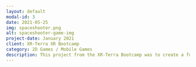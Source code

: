 ```yaml
---
layout: default
modal-id: 3
date: 2021-05-25
img: spaceshooter.png
alt: spaceshooter-game-img
project-date: January 2021
client: XR-Terra XR Bootcamp
category: 2D Games / Mobile Games
description: This project from the XR-Terra Bootcamp was to create a full working 2D Space Shooter Game. We were given assets, and needed to make the enemy ships attack the player by dropping "balls" which is ammunition from the enemy ships towards the player. It is a working clone of Galaga.
---
```

